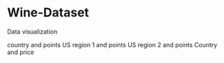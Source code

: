 # Wine-Dataset

Data visualization 

country and points
US region 1 and points
US region 2 and points
Country and price

